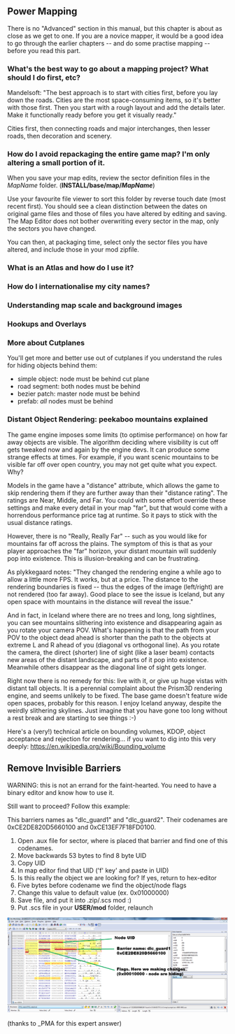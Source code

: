 
## Power Mapping

There is no "Advanced" section in this manual, but this chapter is about as close as we get to one.  If you are a novice mapper, it would be a good idea to go through the earlier chapters -- and do some practise mapping -- before you read this part.

### What's the best way to go about a mapping project?  What should I do first, etc?

Mandelsoft:  "The best approach is to start with cities first, before you lay down the roads. Cities are the most space-consuming items, so it's better with those first. Then you start with a rough layout and add the details later. Make it functionally ready before you get it visually ready."

Cities first, then connecting roads and major interchanges, then lesser roads, then decoration and scenery.

### How do I avoid repackaging the entire game map?  I'm only altering a small portion of it.

When you save your map edits, review the sector definition files in the *MapName* folder.  (**INSTALL/base/map/*MapName***)

Use your favourite file viewer to sort this folder by reverse touch date (most recent first).  You should see a clean distinction between the dates on original game files and those of files you have altered by editing and saving.  The Map Editor does not bother overwriting every sector in the map, only the sectors you have changed.

You can then, at packaging time, select only the sector files you have altered, and include those in your mod zipfile.

### What is an Atlas and how do I use it?

### How do I internationalise my city names?

### Understanding map scale and background images

### Hookups and Overlays

### More about Cutplanes

You'll get more and better use out of cutplanes if you understand the rules for hiding objects behind them:

* simple object:  node must be behind cut plane
* road segment:  both nodes must be behind
* bezier patch:  master node must be behind
* prefab:  *all* nodes must be behind

### Distant Object Rendering:  peekaboo mountains explained

The game engine imposes some limits (to optimise performance) on how far away objects are visible.  The algorithm deciding where visibility is cut off gets tweaked now and again by the engine devs.  It can produce some strange effects at times.  For example, if you want scenic mountains to be visible far off over open country, you may not get quite what you expect.  Why?

Models in the game have a "distance" attribute, which allows the game to skip rendering them if they are further away than their "distance rating".  The ratings are Near, Middle, and Far.  You could with some effort override these settings and make every detail in your map "far", but that would come with a horrendous performance price tag at runtime.  So it pays to stick with the usual distance ratings.

However, there is no "Really, Really Far" -- such as you would like for mountains far off across the plains.  The symptom of this is that as your player approaches the "far" horizon, your distant mountain will suddenly pop into existence.  This is illusion-breaking and can be frustrating.

As plykkegaard notes:  "They changed the rendering engine a while ago to allow a little more FPS.  It works, but at a price.  The distance to the rendering boundaries is fixed -- thus the edges of the image (left/right) are not rendered (too far away).
Good place to see the issue is Iceland, but any open space with mountains in the distance will reveal the issue."

And in fact, in Iceland where there are no trees and long, long sightlines, you can see mountains slithering into existence and disappearing again as you rotate your camera POV.  What's happening is that the path from your POV to the object dead ahead is shorter than the path to the objects at extreme L and R ahead of you (diagonal vs orthogonal line).  As you rotate the camera, the direct (shorter) line of sight (like a laser beam) contacts new areas of the distant landscape, and parts of it pop into existence.  Meanwhile others disappear as the diagonal line of sight gets longer.  

Right now there is no remedy for this:  live with it, or give up huge vistas with distant tall objects.  It is a perennial complaint about the Prism3D rendering engine, and seems unlikely to be fixed.  The base game doesn't feature wide open spaces, probably for this reason.  I enjoy Iceland anyway, despite the weirdly slithering skylines.  Just imagine that you have gone too long without a rest break and are starting to see things :-)

Here's a (very!) technical article on bounding volumes, KDOP, object acceptance and rejection for rendering... if you want to dig into this very deeply: https://en.wikipedia.org/wiki/Bounding_volume

## Remove Invisible Barriers

WARNING:  this is not an errand for the faint-hearted.  You need to have a binary editor and know how to use it.

Still want to proceed?  Follow this example:

This barriers names as "dlc_guard1" and "dlc_guard2". Their codenames are 0xCE2DE820D5660100 and 0xCE13EF7F18FD0100.

1) Open .aux file for sector, where is placed that barrier and find one of this codenames.
2) Move backwards 53 bytes to find 8 byte UID
3) Copy UID
4) In map editor find that UID ('f' key' and paste in UID)
5) Is this really the object we are looking for? If yes, return to hex-editor 
6) Five bytes before codename we find the object/node flags
7) Change this value to default value (ex. 0x01000000)
8) Save file, and put it into .zip/.scs mod :)
9) Put .scs file in your **USER/mod** folder, relaunch

![Screen Shot](img/BarrierEdit.png)

(thanks to \_PMA for this expert answer)
